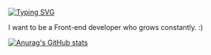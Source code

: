 [![Typing SVG](https://readme-typing-svg.demolab.com?font=Fira+Code&pause=1000&width=435&lines=Hi%2C+I%E2%80%99m+noaprost)](https://git.io/typing-svg)

I want to be a Front-end developer who grows constantly. :)

[![Anurag's GitHub stats](https://github-readme-stats.vercel.app/api?username=noaprost&hide=contribs,issues,stars&show_icons=true&theme=midnight-purple)](https://github.com/anuraghazra/github-readme-stats)

